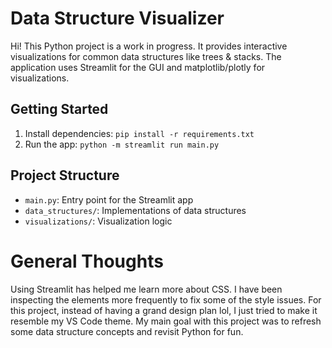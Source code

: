 # Data Structure Visualizer

Hi! This Python project is a work in progress. It provides interactive visualizations for common data structures like trees & stacks. The application uses Streamlit for the GUI and matplotlib/plotly for visualizations.

## Getting Started

1. Install dependencies:
   ```pip install -r requirements.txt```
2. Run the app:
   ```python -m streamlit run main.py```

## Project Structure

- `main.py`: Entry point for the Streamlit app
- `data_structures/`: Implementations of data structures
- `visualizations/`: Visualization logic

# General Thoughts

Using Streamlit has helped me learn more about CSS. I have been inspecting the elements more frequently to fix some of the style issues. For this project, instead of having a grand design plan lol, I just tried to make it resemble my VS Code theme. My main goal with this project was to refresh some data structure concepts and revisit Python for fun.
